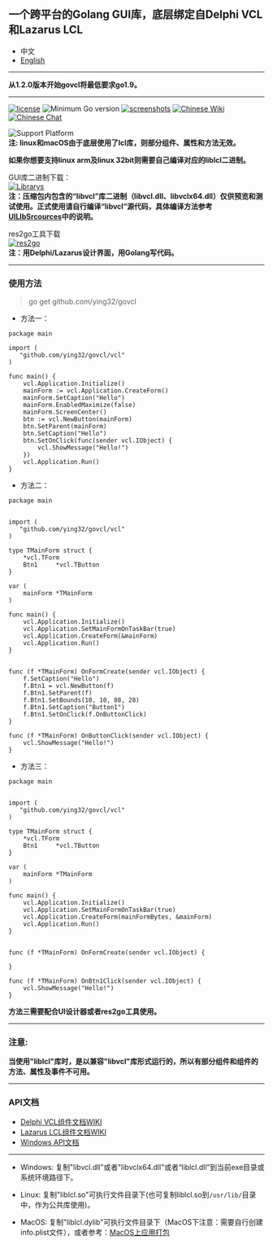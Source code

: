 ## 一个跨平台的Golang GUI库，底层绑定自Delphi VCL和Lazarus LCL  

* 中文   
* [English](README.md)   

----

**从1.2.0版本开始govcl将最低要求go1.9。**  

----

[![license](https://img.shields.io/badge/开源协议-Apache%20License%202.0-green.svg)](https://github.com/ying32/govcl/blob/master/LICENSE)
![Minimum Go version](https://img.shields.io/badge/最低Go版本-1.9.0-green.svg)
[![screenshots](https://img.shields.io/badge/例程截图-查看-green.svg)](https://github.com/ying32/govcl/tree/master/Screenshot)
[![Chinese Wiki](https://img.shields.io/badge/维基-中文WIKI-green.svg)](https://gitee.com/ying32/govcl/wikis/pages)
[![Chinese Chat](https://img.shields.io/badge/QQ群-点击加入：263106281-red.svg)](https://jq.qq.com/?_wv=1027&k=5Sv7Qiq)  

![Support Platform](https://img.shields.io/badge/支持的平台-win--32%20%7C%20win--64%20%7C%20linux--64%20%7C%20osx--32-green.svg)  
**注: linux和macOS由于底层使用了lcl库，则部分组件、属性和方法无效。**

**如果你想要支持linux arm及linux 32bit则需要自己编译对应的liblcl二进制。**   


GUI库二进制下载：   
[![Librarys](https://img.shields.io/github/downloads/ying32/govcl/latest/Librarys-1.2.0.zip.svg)](https://github.com/ying32/govcl/releases/download/v1.2.0/Librarys-1.2.0.zip)  
**注：压缩包内包含的“libvcl”库二进制（libvcl.dll、libvclx64.dll）仅供预览和测试使用。正式使用请自行编译“libvcl”源代码，具体编译方法参考[UILIbSrcources](UILibSources/README.zh-CN.md)中的说明。**  


res2go工具下载  
[![res2go](https://img.shields.io/badge/downloads-res2go%201.0.8-blue.svg)](Tools/res2go)  
**注：用Delphi/Lazarus设计界面，用Golang写代码。**    

---
### 使用方法
> go get github.com/ying32/govcl  

* 方法一：  

```golang
package main

import (
   "github.com/ying32/govcl/vcl"
)

func main() {
    vcl.Application.Initialize()
    mainForm := vcl.Application.CreateForm()
    mainForm.SetCaption("Hello")
    mainForm.EnabledMaximize(false)
    mainForm.ScreenCenter()
    btn := vcl.NewButton(mainForm)
    btn.SetParent(mainForm)
    btn.SetCaption("Hello")
    btn.SetOnClick(func(sender vcl.IObject) {
        vcl.ShowMessage("Hello!")
    })
    vcl.Application.Run()
}
```  

* 方法二：  

```golang
package main


import (
   "github.com/ying32/govcl/vcl"
)

type TMainForm struct {
    *vcl.TForm
    Btn1     *vcl.TButton
}

var (
    mainForm *TMainForm
)

func main() {
    vcl.Application.Initialize()
    vcl.Application.SetMainFormOnTaskBar(true)
    vcl.Application.CreateForm(&mainForm)
    vcl.Application.Run()
}


func (f *TMainForm) OnFormCreate(sender vcl.IObject) {
    f.SetCaption("Hello")
    f.Btn1 = vcl.NewButton(f)
    f.Btn1.SetParent(f)
    f.Btn1.SetBounds(10, 10, 88, 28)
    f.Btn1.SetCaption("Button1")
    f.Btn1.SetOnClick(f.OnButtonClick)  
}

func (f *TMainForm) OnButtonClick(sender vcl.IObject) {
    vcl.ShowMessage("Hello!")
}

```

* 方法三：  

```golang
package main


import (
   "github.com/ying32/govcl/vcl"
)

type TMainForm struct {
    *vcl.TForm
    Btn1     *vcl.TButton
}

var (
    mainForm *TMainForm
)

func main() {
    vcl.Application.Initialize()
    vcl.Application.SetMainFormOnTaskBar(true)
    vcl.Application.CreateForm(mainFormBytes, &mainForm)
    vcl.Application.Run()
}


func (f *TMainForm) OnFormCreate(sender vcl.IObject) {
    
}

func (f *TMainForm) OnBtn1Click(sender vcl.IObject) {
    vcl.ShowMessage("Hello!")
}
```
**方法三需要配合UI设计器或者res2go工具使用。**  


----

### 注意:  

**当使用"liblcl"库时，是以兼容"libvcl"库形式运行的，所以有部分组件和组件的方法、属性及事件不可用。**  

----


### API文档

* [Delphi VCL组件文档WIKI](http://docwiki.embarcadero.com/RADStudio/Tokyo/en/Category:VCL_Reference)  
* [Lazarus LCL组件文档WIKI](http://wiki.freepascal.org/LCL_Components)  
* [Windows API文档](https://msdn.microsoft.com/zh-cn/library/ms123401.aspx)

----

* Windows: 复制"libvcl.dll"或者"libvclx64.dll"或者“liblcl.dll”到当前exe目录或系统环境路径下。    

* Linux: 复制"liblcl.so"可执行文件目录下(也可复制liblcl.so到`/usr/lib/`目录中，作为公共库使用)。  

* MacOS: 复制"liblcl.dylib"可执行文件目录下（MacOS下注意：需要自行创建info.plist文件），或者参考：[MacOS上应用打包](https://gitee.com/ying32/govcl/wikis/pages?title=APP%E6%89%93%E5%8C%85&parent=FAQ%2FMac-OS) 